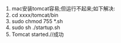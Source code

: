 1. mac安装tomcat容易;但运行不起来;如下解决:
2. cd xxxx/tomcat/bin
3. sudo chmod 755 *.sh
4. sudo sh ./startup.sh
5. Tomcat started.//成功
